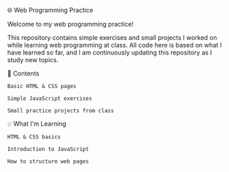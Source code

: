 🌐 Web Programming Practice

Welcome to my web programming practice!

This repository contains simple exercises and small projects I worked on while learning web programming at class.
All code here is based on what I have learned so far, and I am continuously updating this repository as I study new topics.

📁 Contents

    Basic HTML & CSS pages

    Simple JavaScript exercises

    Small practice projects from class

💡 What I'm Learning

    HTML & CSS basics

    Introduction to JavaScript

    How to structure web pages
